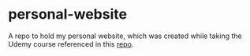 # personal-website
A repo to hold my personal website, which was created while taking the Udemy course referenced in this [repo](https://github.com/ryanstuckey0/udemy-webdev-bootcamp).
